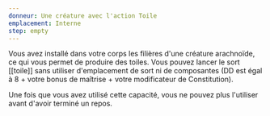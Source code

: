 ```yaml
---
donneur: Une créature avec l'action Toile
emplacement: Interne
step: empty
---
```

Vous avez installé dans votre corps les filières d'une créature arachnoïde, ce qui vous permet de produire des toiles. Vous pouvez lancer le sort [[toile]] sans utiliser d'emplacement de sort ni de composantes (DD est égal à 8 + votre bonus de maîtrise + votre modificateur de Constitution). 

Une fois que vous avez utilisé cette capacité, vous ne pouvez plus l'utiliser avant d'avoir terminé un repos.